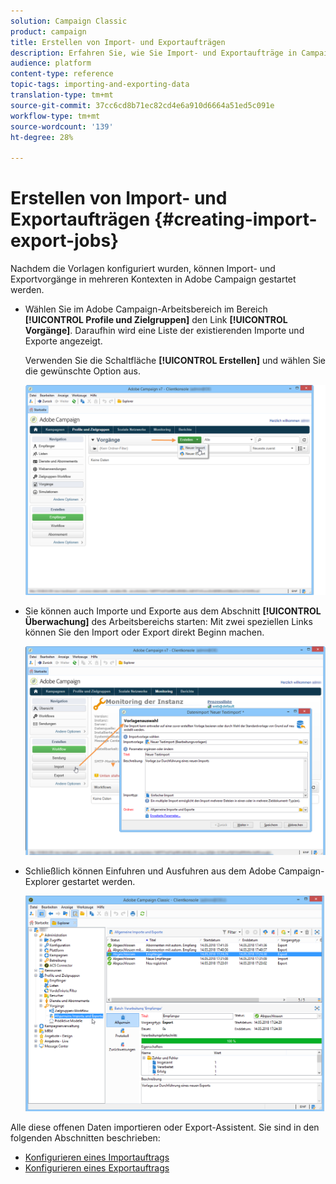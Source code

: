 ```yaml
---
solution: Campaign Classic
product: campaign
title: Erstellen von Import- und Exportaufträgen
description: Erfahren Sie, wie Sie Import- und Exportaufträge in Campaign Classic erstellen.
audience: platform
content-type: reference
topic-tags: importing-and-exporting-data
translation-type: tm+mt
source-git-commit: 37cc6cd8b71ec82cd4e6a910d6664a51ed5c091e
workflow-type: tm+mt
source-wordcount: '139'
ht-degree: 28%

---
```



# Erstellen von Import- und Exportaufträgen {#creating-import-export-jobs}

Nachdem die Vorlagen konfiguriert wurden, können Import- und Exportvorgänge in mehreren Kontexten in Adobe Campaign gestartet werden.

* Wählen Sie im Adobe Campaign-Arbeitsbereich im Bereich **[!UICONTROL Profile und Zielgruppen]** den Link **[!UICONTROL Vorgänge]**. Daraufhin wird eine Liste der existierenden Importe und Exporte angezeigt.

   Verwenden Sie die Schaltfläche **[!UICONTROL Erstellen]** und wählen Sie die gewünschte Option aus.

   ![](assets/s_ncs_user_import_from_home.png)

* Sie können auch Importe und Exporte aus dem Abschnitt **[!UICONTROL Überwachung]** des Arbeitsbereichs starten: Mit zwei speziellen Links können Sie den Import oder Export direkt Beginn machen.

   ![](assets/s_ncs_user_import_from_production.png)

* Schließlich können Einfuhren und Ausfuhren aus dem Adobe Campaign-Explorer gestartet werden.

   ![](assets/s_ncs_user_export_wizard_launch_from_menu.png)


Alle diese offenen Daten importieren oder Export-Assistent. Sie sind in den folgenden Abschnitten beschrieben:

* [Konfigurieren eines Importauftrags](../../platform/using/executing-import-jobs.md)
* [Konfigurieren eines Exportauftrags](../../platform/using/executing-export-jobs.md)
